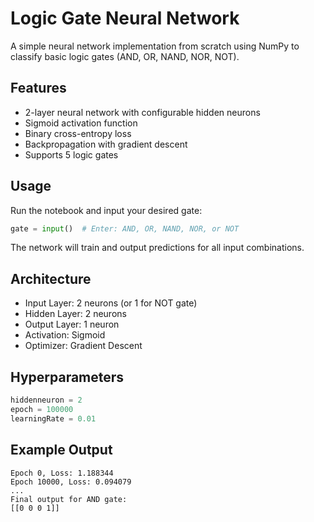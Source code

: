 # Logic Gate Neural Network

A simple neural network implementation from scratch using NumPy to classify basic logic gates (AND, OR, NAND, NOR, NOT).

## Features

- 2-layer neural network with configurable hidden neurons
- Sigmoid activation function
- Binary cross-entropy loss
- Backpropagation with gradient descent
- Supports 5 logic gates

## Usage

Run the notebook and input your desired gate:

```python
gate = input()  # Enter: AND, OR, NAND, NOR, or NOT
```

The network will train and output predictions for all input combinations.

## Architecture

- Input Layer: 2 neurons (or 1 for NOT gate)
- Hidden Layer: 2 neurons
- Output Layer: 1 neuron
- Activation: Sigmoid
- Optimizer: Gradient Descent

## Hyperparameters

```python
hiddenneuron = 2
epoch = 100000
learningRate = 0.01
```

## Example Output

```
Epoch 0, Loss: 1.188344
Epoch 10000, Loss: 0.094079
...
Final output for AND gate:
[[0 0 0 1]]
```
